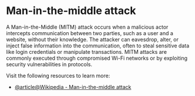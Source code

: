 # Man-in-the-middle attack

A Man-in-the-Middle (MITM) attack occurs when a malicious actor intercepts communication between two parties, such as a user and a website, without their knowledge. The attacker can eavesdrop, alter, or inject false information into the communication, often to steal sensitive data like login credentials or manipulate transactions. MITM attacks are commonly executed through compromised Wi-Fi networks or by exploiting security vulnerabilities in protocols.

Visit the following resources to learn more:

- [@article@Wikipedia - Man-in-the-middle attack](https://en.wikipedia.org/wiki/Man-in-the-middle_attack)